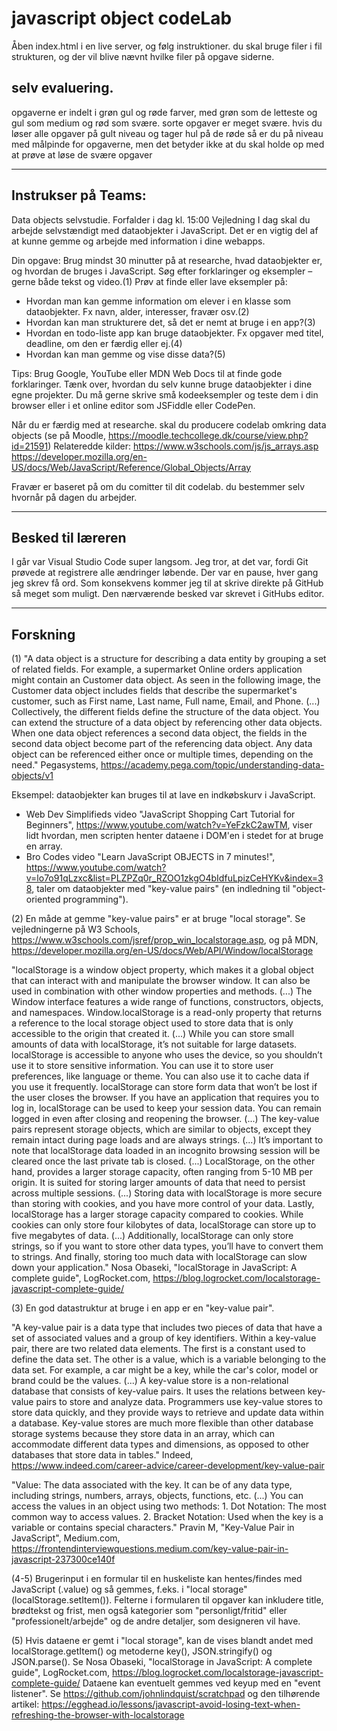 # javascript object codeLab
Åben index.html i en live server, og følg instruktioner. du skal bruge filer i fil strukturen, og der vil blive nævnt hvilke filer på opgave siderne.

## selv evaluering.
opgaverne er indelt i grøn gul og røde farver, med grøn som de letteste og gul som medium og rød som svære. sorte opgaver er meget svære. hvis du løser alle opgaver på gult niveau og tager hul på de røde så er du på niveau med målpinde for opgaverne, men det betyder ikke at du skal holde op med at prøve at løse de svære opgaver

-----------------------------------------------------
Instrukser på Teams:
-----------------------------------------------------
Data objects selvstudie.
Forfalder i dag kl. 15:00
Vejledning
I dag skal du arbejde selvstændigt med dataobjekter i JavaScript. Det er en vigtig del af at kunne gemme og arbejde med information i dine webapps.

Din opgave:
Brug mindst 30 minutter på at researche, hvad dataobjekter er, og hvordan de bruges i JavaScript.
Søg efter forklaringer og eksempler – gerne både tekst og video.(1) 
Prøv at finde eller lave eksempler på:
- Hvordan man kan gemme information om elever i en klasse som dataobjekter. Fx navn, alder, interesser, fravær osv.(2)
- Hvordan kan man strukturere det, så det er nemt at bruge i en app?(3)
- Hvordan en todo-liste app kan bruge dataobjekter. Fx opgaver med titel, deadline, om den er færdig eller ej.(4)
- Hvordan kan man gemme og vise disse data?(5)

Tips:
Brug Google, YouTube eller MDN Web Docs til at finde gode forklaringer.
Tænk over, hvordan du selv kunne bruge dataobjekter i dine egne projekter.
Du må gerne skrive små kodeeksempler og teste dem i din browser eller i et online editor som JSFiddle eller CodePen.

Når du er færdig med at researche. skal du producere codelab omkring data objects (se på Moodle, https://moodle.techcollege.dk/course/view.php?id=21591) 
Relateredde kilder:
https://www.w3schools.com/js/js_arrays.asp
https://developer.mozilla.org/en-US/docs/Web/JavaScript/Reference/Global_Objects/Array

Fravær er baseret på om du comitter til dit codelab. du bestemmer selv hvornår på dagen du arbejder.

-----------------------------------------------------
Besked til læreren
-----------------------------------------------------
I går var Visual Studio Code super langsom. Jeg tror, at det var, fordi Git prøvede at registrere alle ændringer løbende. Der var en pause, hver gang jeg skrev få ord. Som konsekvens kommer jeg til at skrive direkte på GitHub så meget som muligt. Den nærværende besked var skrevet i GitHubs editor.

-----------------------------------------------------
Forskning
-----------------------------------------------------
(1) "A data object is a structure for describing a data entity by grouping a set of related fields. For example, a supermarket Online orders application might contain an Customer data object. As seen in the following image, the Customer data object includes fields that describe the supermarket's customer, such as First name, Last name, Full name, Email, and Phone. (...) Collectively, the different fields define the structure of the data object.
You can extend the structure of a data object by referencing other data objects. When one data object references a second data object, the fields in the second data object become part of the referencing data object. Any data object can be referenced either once or multiple times, depending on the need." Pegasystems, https://academy.pega.com/topic/understanding-data-objects/v1

Eksempel: dataobjekter kan bruges til at lave en indkøbskurv i JavaScript. 
* Web Dev Simplifieds video "JavaScript Shopping Cart Tutorial for Beginners", https://www.youtube.com/watch?v=YeFzkC2awTM, viser lidt hvordan, men scripten henter dataene i DOM'en i stedet for at bruge en array.
* Bro Codes video "Learn JavaScript OBJECTS in 7 minutes!", https://www.youtube.com/watch?v=lo7o91qLzxc&list=PLZPZq0r_RZOO1zkgO4bIdfuLpizCeHYKv&index=38, taler om dataobjekter med "key-value pairs" (en indledning til "object-oriented programming"). 

(2) En måde at gemme "key-value pairs" er at bruge "local storage". Se vejledningerne på W3 Schools, https://www.w3schools.com/jsref/prop_win_localstorage.asp, og på MDN, https://developer.mozilla.org/en-US/docs/Web/API/Window/localStorage

"localStorage is a window object property, which makes it a global object that can interact with and manipulate the browser window. It can also be used in combination with other window properties and methods. (...) The Window interface features a wide range of functions, constructors, objects, and namespaces. Window.localStorage is a read-only property that returns a reference to the local storage object used to store data that is only accessible to the origin that created it. (...) While you can store small amounts of data with localStorage, it’s not suitable for large datasets. localStorage is accessible to anyone who uses the device, so you shouldn’t use it to store sensitive information. You can use it to store user preferences, like language or theme. You can also use it to cache data if you use it frequently. localStorage can store form data that won’t be lost if the user closes the browser.
If you have an application that requires you to log in, localStorage can be used to keep your session data. You can remain logged in even after closing and reopening the browser. (...)
The key-value pairs represent storage objects, which are similar to objects, except they remain intact during page loads and are always strings. (...)
It’s important to note that localStorage data loaded in an incognito browsing session will be cleared once the last private tab is closed. (...)
LocalStorage, on the other hand, provides a larger storage capacity, often ranging from 5-10 MB per origin. It is suited for storing larger amounts of data that need to persist across multiple sessions. (...)
Storing data with localStorage is more secure than storing with cookies, and you have more control of your data. Lastly, localStorage has a larger storage capacity compared to cookies. While cookies can only store four kilobytes of data, localStorage can store up to five megabytes of data. (...) Additionally, localStorage can only store strings, so if you want to store other data types, you’ll have to convert them to strings. And finally, storing too much data with localStorage can slow down your application." Nosa Obaseki, "localStorage in JavaScript: A complete guide", LogRocket.com, https://blog.logrocket.com/localstorage-javascript-complete-guide/

(3) En god datastruktur at bruge i en app er en "key-value pair".

"A key-value pair is a data type that includes two pieces of data that have a set of associated values and a group of key identifiers. Within a key-value pair, there are two related data elements. The first is a constant used to define the data set. The other is a value, which is a variable belonging to the data set. For example, a car might be a key, while the car's color, model or brand could be the values. (...)
A key-value store is a non-relational database that consists of key-value pairs. It uses the relations between key-value pairs to store and analyze data. Programmers use key-value stores to store data quickly, and they provide ways to retrieve and update data within a database. Key-value stores are much more flexible than other database storage systems because they store data in an array, which can accommodate different data types and dimensions, as opposed to other databases that store data in tables." Indeed, https://www.indeed.com/career-advice/career-development/key-value-pair

"Value: The data associated with the key. It can be of any data type, including strings, numbers, arrays, objects, functions, etc. (...) You can access the values in an object using two methods: 1. Dot Notation: The most common way to access values. 2. Bracket Notation: Used when the key is a variable or contains special characters." Pravin M, "Key-Value Pair in JavaScript", Medium.com, https://frontendinterviewquestions.medium.com/key-value-pair-in-javascript-237300ce140f

(4-5) Brugerinput i en formular til en huskeliste kan hentes/findes med JavaScript (.value) og så gemmes, f.eks. i "local storage" (localStorage.setItem()). Felterne i formularen til opgaver kan inkludere title, brødtekst og frist, men også kategorier som "personligt/fritid" eller "professionelt/arbejde" og de andre detaljer, som designeren vil have. 

(5) Hvis dataene er gemt i "local storage", kan de vises blandt andet med localStorage.getItem() og metoderne key(), JSON.stringify() og JSON.parse(). Se Nosa Obaseki, "localStorage in JavaScript: A complete guide", LogRocket.com, https://blog.logrocket.com/localstorage-javascript-complete-guide/
Dataene kan eventuelt gemmes ved keyup med en "event listener". Se https://github.com/johnlindquist/scratchpad og den tilhørende artikel: https://egghead.io/lessons/javascript-avoid-losing-text-when-refreshing-the-browser-with-localstorage 

